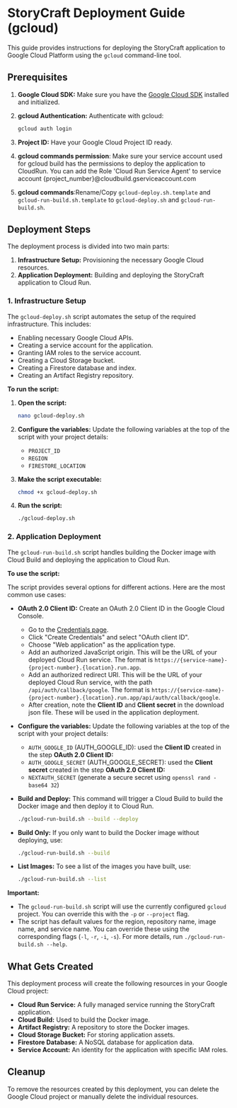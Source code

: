 # StoryCraft Deployment Guide (gcloud)

This guide provides instructions for deploying the StoryCraft application to Google Cloud Platform using the `gcloud` command-line tool.

## Prerequisites

1.  **Google Cloud SDK:** Make sure you have the [Google Cloud SDK](https://cloud.google.com/sdk/docs/install) installed and initialized.
2.  **gcloud Authentication:** Authenticate with gcloud:
    ```bash
    gcloud auth login
    ```
3.  **Project ID:** Have your Google Cloud Project ID ready.
4. **gcloud commands permission**: Make sure your service account used for gcloud build has the permissions to deploy the application to CloudRun. You can add the Role 'Cloud Run Service Agent' to service account {project_number}@cloudbuild.gserviceaccount.com 

5. **gcloud commands**:Rename/Copy `gcloud-deploy.sh.template`  and `gcloud-run-build.sh.template` to `gcloud-deploy.sh`  and `gcloud-run-build.sh`.

## Deployment Steps

The deployment process is divided into two main parts:

1.  **Infrastructure Setup:** Provisioning the necessary Google Cloud resources.
2.  **Application Deployment:** Building and deploying the StoryCraft application to Cloud Run.

### 1. Infrastructure Setup

The `gcloud-deploy.sh` script automates the setup of the required infrastructure. This includes:

*   Enabling necessary Google Cloud APIs.
*   Creating a service account for the application.
*   Granting IAM roles to the service account.
*   Creating a Cloud Storage bucket.
*   Creating a Firestore database and index.
*   Creating an Artifact Registry repository.

**To run the script:**

1.  **Open the script:**
    ```bash
    nano gcloud-deploy.sh
    ```
2.  **Configure the variables:**
    Update the following variables at the top of the script with your project details:
    *   `PROJECT_ID`
    *   `REGION`
    *   `FIRESTORE_LOCATION`

3.  **Make the script executable:**
    ```bash
    chmod +x gcloud-deploy.sh
    ```

4.  **Run the script:**
    ```bash
    ./gcloud-deploy.sh
    ```

### 2. Application Deployment

The `gcloud-run-build.sh` script handles building the Docker image with Cloud Build and deploying the application to Cloud Run.

**To use the script:**

The script provides several options for different actions. Here are the most common use cases:

*  **OAuth 2.0 Client ID:** Create an OAuth 2.0 Client ID in the Google Cloud Console.
    *   Go to the [Credentials page](https://console.cloud.google.com/apis/credentials).
    *   Click "Create Credentials" and select "OAuth client ID".
    *   Choose "Web application" as the application type.
    *   Add an authorized JavaScript origin. This will be the URL of your deployed Cloud Run service. The format is `https://{service-name}-{project-number}.{location}.run.app`.
    *   Add an authorized redirect URI. This will be the URL of your deployed Cloud Run service, with the path `/api/auth/callback/google`. The format is `https://{service-name}-{project-number}.{location}.run.app/api/auth/callback/google`.
    *   After creation, note the **Client ID** and **Client secret** in the download json file. These will be used in the application deployment.

*  **Configure the variables:**
    Update the following variables at the top of the script with your project details:
    *   `AUTH_GOOGLE_ID` (AUTH_GOOGLE_ID): used the **Client ID** created in the step **OAuth 2.0 Client ID:**
    *   `AUTH_GOOGLE_SECRET` (AUTH_GOOGLE_SECRET): used the **Client secret** created in the step **OAuth 2.0 Client ID:**
    *   `NEXTAUTH_SECRET` (generate a secure secret using `openssl rand -base64 32`)

*   **Build and Deploy:**
    This command will trigger a Cloud Build to build the Docker image and then deploy it to Cloud Run.
    ```bash
    ./gcloud-run-build.sh --build --deploy
    ```

*   **Build Only:**
    If you only want to build the Docker image without deploying, use:
    ```bash
    ./gcloud-run-build.sh --build
    ```

*   **List Images:**
    To see a list of the images you have built, use:
    ```bash
    ./gcloud-run-build.sh --list
    ```

**Important:**

*   The `gcloud-run-build.sh` script will use the currently configured `gcloud` project. You can override this with the `-p` or `--project` flag.
*   The script has default values for the region, repository name, image name, and service name. You can override these using the corresponding flags (`-l`, `-r`, `-i`, `-s`). For more details, run `./gcloud-run-build.sh --help`.

## What Gets Created

This deployment process will create the following resources in your Google Cloud project:

*   **Cloud Run Service:** A fully managed service running the StoryCraft application.
*   **Cloud Build:** Used to build the Docker image.
*   **Artifact Registry:** A repository to store the Docker images.
*   **Cloud Storage Bucket:** For storing application assets.
*   **Firestore Database:** A NoSQL database for application data.
*   **Service Account:** An identity for the application with specific IAM roles.

## Cleanup

To remove the resources created by this deployment, you can delete the Google Cloud project or manually delete the individual resources.
